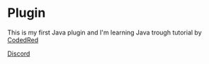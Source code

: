 # Plugin
This is my first Java plugin and I'm learning Java trough tutorial by [CodedRed](https://www.youtube.com/channel/UC_kPUW3XPrCCRT9a4Pnf1Tg)

[Discord](https://discord.midka.dev)
